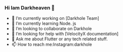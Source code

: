 ### Hi Iam Darkheaven 👋
- 🔭 I’m currently working on [Darkhole Team]
- 🌱 I’m currently learning Node. js 
- 👯 I’m looking to collaborate on Darkhole
- 🤔 I’m looking for help with [VelocityX documentation]
- 💬 Ask me about Flutter or any tech related stuff.
- 📫 How to reach me:Instagram:darkhole







